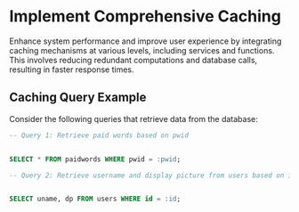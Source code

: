 # Implement Comprehensive Caching

Enhance system performance and improve user experience by integrating caching mechanisms at various levels, including services and functions. This involves reducing redundant computations and database calls, resulting in faster response times.

## Caching Query Example

Consider the following queries that retrieve data from the database:

```sql
-- Query 1: Retrieve paid words based on pwid


SELECT * FROM paidwords WHERE pwid = :pwid;

```

```sql
-- Query 2: Retrieve username and display picture from users based on id


SELECT uname, dp FROM users WHERE id = :id;

```


